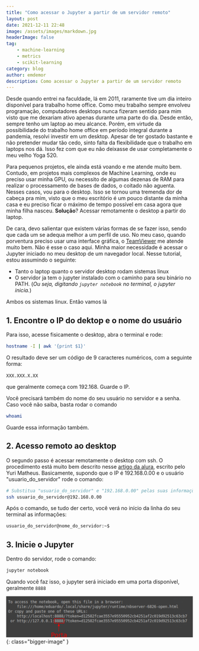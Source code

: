 ```yaml
---
title: "Como acessar o Jupyter a partir de um servidor remoto"
layout: post
date: 2021-12-11 22:48
image: /assets/images/markdown.jpg
headerImage: false
tag:
    - machine-learning
    - metrics
    - scikit-learning
category: blog
author: emdemor
description: Como acessar o Jupyter a partir de um servidor remoto
---
```


Desde quando entrei na faculdade, lá em 2011, raramente tive um dia inteiro disponível para trabalho home office. Como meu trabalho sempre envolveu programação, computadores desktops nunca fizeram sentido para mim visto que me dexariam ativo apenas durante uma parte do dia. Desde então, sempre tenho um laptop ao meu alcance. Porém, em virtude da possibilidade do trabalho home office em período integral durante a pandemia, resolvi investir em um desktop. Apesar de ter gostado bastante e não pretender mudar tão cedo, sinto falta da flexibilidade que o trabalho em laptops nos dá. Isso fez com que eu não deixasse de usar completamente o meu velho Yoga 520.

Para pequenos projetos, ele ainda está voando e me atende muito bem. Contudo, em projetos mais complexos de Machine Learning, onde eu preciso usar minha GPU, ou necessito de algumas dezenas de RAM para realizar o processamento de bases de dados, o coitado não aguenta. Nesses casos, vou para o desktop. Isso se tornou uma tremenda dor de cabeça pra mim, visto que o meu escritório é um pouco distante da minha casa e eu preciso ficar o máximo de tempo possível em casa agora que minha filha nasceu. **Solução**? Acessar remotamente o desktop a partir do laptop.

De cara, devo salientar que existem várias formas de se fazer isso, sendo que cada um se adequa melhor a um perfil de uso. No meu caso, quando porventura preciso usar uma interface gráfica, o [TeamViewer](https://www.teamviewer.com/pt-br/) me atende muito bem. Não é esse o caso aqui. Minha maior necessidade é acessar o Jupyter iniciado no meu desktop de um navegador local. Nesse tutorial, estou assumindo o seguinte:

-   Tanto o laptop quanto o servidor desktop rodam sistemas linux
-   O servidor ja tem o jupyter instalado com o caminho para seu binário no PATH. (_Ou seja, digitando `jupyter notebook` no terminal, o jupyter inicia._)

Ambos os sistemas linux. Então vamos lá

## 1. Encontre o IP do dektop e o nome do usuário

Para isso, acesse fisicamente o desktop, abra o terminal e rode:

```bash
hostname -I | awk '{print $1}'
```

O resultado deve ser um código de 9 caracteres numéricos, com a seguinte forma:

`XXX.XXX.X.XX`

que geralmente começa com 192.168. Guarde o IP.

Você precisará também do nome do seu usuário no servidor e a senha. Caso você não saiba, basta rodar o comando

```bash
whoami
```

Guarde essa informação também.

## 2. Acesso remoto ao desktop

O segundo passo é acessar remotamente o desktop com ssh. O procedimento está muito bem descrito nesse [artigo da alura](https://www.alura.com.br/artigos/como-acessar-servidores-remotamente-com-ssh), escrito pelo Yuri Matheus. Basicamente, supondo que o IP é 192.168.0.00 e o usuário "usuario_do_servidor" rode o comando:

```bash
# Substitua "usuario_do_servidor" e "192.168.0.00" pelas suas informações
ssh usuario_do_servidor@192.168.0.00
```

Após o comando, se tudo der certo, você verá no início da linha do seu terminal as informações:

```bash
usuario_do_servidor@nome_do_servidor:~$
```

## 3. Inicie o Jupyter

Dentro do servidor, rode o comando:

```bash
jupyter notebook
```

Quando você faz isso, o jupyter será iniciado em uma porta disponível, geralmente `8888`

![Markdowm Image][1]{: class="bigger-image" }

[1]: https://github.com/emdemor/emdemor.github.io/blob/603855411b408221a5078edb47c24b31e90e53c6/assets/images/blog/2021-12-11-como-acessar-jupyter-remoto/porta8888.png
